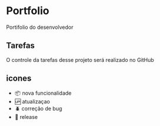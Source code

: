 # Portfolio
Portifolio do desenvolvedor

## Tarefas

O controle da tarefas desse projeto será realizado no GitHub

## icones

- :package: nova funcionalidade
- :up: atualizaçao
- :beetle: correção de bug
- :checkered_flag: release
